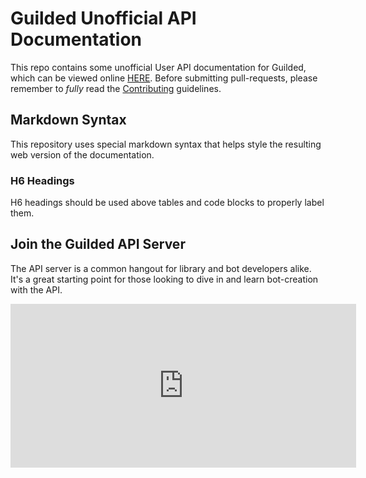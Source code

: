 # Guilded Unofficial API Documentation

This repo contains some unofficial User API documentation for Guilded, which can be viewed online [HERE](https://guildedapi.com). Before submitting pull-requests, please remember to _fully_ read the [Contributing](CONTRIBUTING.md) guidelines.

## Markdown Syntax

This repository uses special markdown syntax that helps style the resulting web version of the documentation.

### H6 Headings

H6 headings should be used above tables and code blocks to properly label them.

## Join the Guilded API Server

The API server is a common hangout for library and bot developers alike. It's a great starting point for those looking to dive in and learn bot-creation with the API.

<iframe src="https://www.guilded.gg/canvas_index.html?route=%2Fcanvas%2Fembed%2Fteamcard%2F4R5q39VR&size=large" width="553" height="262" frameborder="0" scrolling="no"></iframe>
